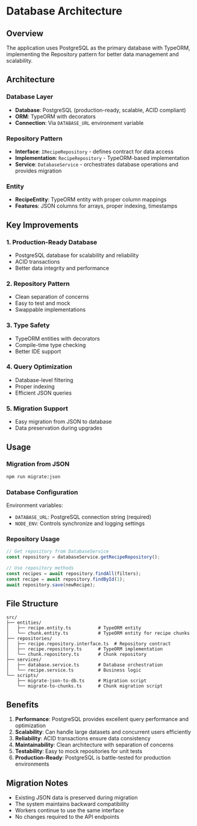 # Database Architecture

## Overview

The application uses PostgreSQL as the primary database with TypeORM, implementing the Repository pattern for better data management and scalability.

## Architecture

### Database Layer

- **Database**: PostgreSQL (production-ready, scalable, ACID compliant)
- **ORM**: TypeORM with decorators
- **Connection**: Via `DATABASE_URL` environment variable

### Repository Pattern

- **Interface**: `IRecipeRepository` - defines contract for data access
- **Implementation**: `RecipeRepository` - TypeORM-based implementation
- **Service**: `DatabaseService` - orchestrates database operations and provides migration

### Entity

- **RecipeEntity**: TypeORM entity with proper column mappings
- **Features**: JSON columns for arrays, proper indexing, timestamps

## Key Improvements

### 1. **Production-Ready Database**

- PostgreSQL database for scalability and reliability
- ACID transactions
- Better data integrity and performance

### 2. **Repository Pattern**

- Clean separation of concerns
- Easy to test and mock
- Swappable implementations

### 3. **Type Safety**

- TypeORM entities with decorators
- Compile-time type checking
- Better IDE support

### 4. **Query Optimization**

- Database-level filtering
- Proper indexing
- Efficient JSON queries

### 5. **Migration Support**

- Easy migration from JSON to database
- Data preservation during upgrades

## Usage

### Migration from JSON

```bash
npm run migrate:json
```

### Database Configuration

Environment variables:

- `DATABASE_URL`: PostgreSQL connection string (required)
- `NODE_ENV`: Controls synchronize and logging settings

### Repository Usage

```typescript
// Get repository from DatabaseService
const repository = databaseService.getRecipeRepository();

// Use repository methods
const recipes = await repository.findAll(filters);
const recipe = await repository.findById(1);
await repository.save(newRecipe);
```

## File Structure

```
src/
├── entities/
│   ├── recipe.entity.ts          # TypeORM entity
│   └── chunk.entity.ts           # TypeORM entity for recipe chunks
├── repositories/
│   ├── recipe.repository.interface.ts  # Repository contract
│   ├── recipe.repository.ts      # TypeORM implementation
│   └── chunk.repository.ts       # Chunk repository
├── services/
│   ├── database.service.ts       # Database orchestration
│   └── recipe.service.ts         # Business logic
└── scripts/
    ├── migrate-json-to-db.ts     # Migration script
    └── migrate-to-chunks.ts      # Chunk migration script
```

## Benefits

1. **Performance**: PostgreSQL provides excellent query performance and optimization
2. **Scalability**: Can handle large datasets and concurrent users efficiently
3. **Reliability**: ACID transactions ensure data consistency
4. **Maintainability**: Clean architecture with separation of concerns
5. **Testability**: Easy to mock repositories for unit tests
6. **Production-Ready**: PostgreSQL is battle-tested for production environments

## Migration Notes

- Existing JSON data is preserved during migration
- The system maintains backward compatibility
- Workers continue to use the same interface
- No changes required to the API endpoints
